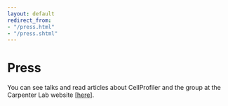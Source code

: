 ```yaml
---
layout: default
redirect_from:
- "/press.html"
- "/press.shtml"
---
```

Press
=====

You can see talks and read articles about CellProfiler and the group at the Carpenter Lab website [[here](https://personal.broadinstitute.org/anne/press.html)].


<div class="bottom-margin"></div>
